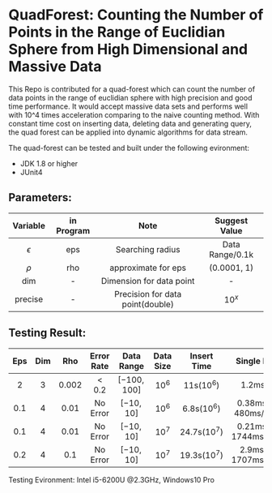 # QuadForest: Counting the Number of Points in the Range of Euclidian Sphere from High Dimensional and Massive Data

This Repo is contributed for a quad-forest which can count the number of data points in the range of euclidian sphere with high precision and good time performance. It would accept massive data sets and performs well with 10^4 times acceleration comparing to the naive counting method. With constant time cost on inserting data, deleting data and generating query, the quad forest can be applied into dynamic algorithms for data stream. 

The quad-forest can be tested and built under the following evironment:
* JDK 1.8 or higher
* JUnit4

## Parameters:
Variable | in Program | Note | Suggest Value
:-:|:-:|:-:|:-:
$\epsilon$|eps|Searching radius| Data Range/0.1k
$\rho$|rho|approximate for eps| (0.0001, 1)
dim|-|Dimension for data point| -
precise|-|Precision for data point(double)|$10^x$

## Testing Result:
Eps| Dim| Rho|Error Rate|Data Range|Data Size|Insert Time|Single Point Query
:-:|:-:|:-:|:-:|:-:|:-:|:-:|:-:
2|3|0.002|$<0.2$|$[-100, 100]$|$10^6$|11s($10^6$)|1.2ms/Point(QT)
0.1|4|0.01|No Error|$[-10, 10]$|$10^6$|6.8s($10^6$)|0.38ms/Point(QT), 480ms/Point(Naive)
0.1|4|0.01|No Error|$[-10, 10]$|$10^7$|24.7s($10^7$)|0.21ms/Point(QT), 1744ms/Point(Naive)
0.2|4|0.1|No Error|$[-10, 10]$|$10^7$|19.3s($10^7$)|2.9ms/Point(QT), 1707ms/Point(Naive)

Testing Evironment: Intel i5-6200U @2.3GHz, Windows10 Pro